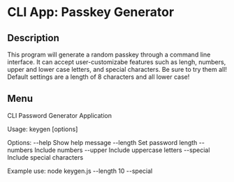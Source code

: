 # CLI App: Passkey Generator

## Description
This program will generate a random passkey through a command line interface. It can accept user-customizabe features such as lengh, numbers, upper and lower case letters, and special characters.  Be sure to try them all! Default settings are a length of 8 characters and all lower case!


## Menu

CLI Password Generator Application

Usage:
  keygen [options]

Options:
  --help          Show help message
  --length         Set password length 
  --numbers        Include numbers
  --upper          Include uppercase letters
  --special        Include special characters

  Example use:
    node keygen.js --length 10 --special
